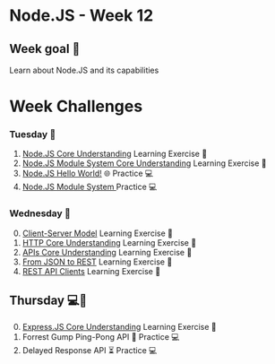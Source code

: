 # Node.JS - Week 12

## Week goal 🏁
Learn about Node.JS and its capabilities

# Week Challenges 

### Tuesday 🐣
1. [Node.JS Core Understanding](https://github.com/gabrielafh9/core-code-from-scratch-readme/blob/main/Week%2012/Tuesday/Node.JS%20Core%20Understanding.md) Learning Exercise 🧠
2. [Node.JS Module System Core Understanding](https://github.com/gabrielafh9/core-code-from-scratch-readme/blob/main/Week%2012/Tuesday/Node.JS%20Module%20System%20Core%20Understanding.md) Learning Exercise 🧠
3. [Node.JS Hello World!](https://github.com/gabrielafh9/core-code-from-scratch-readme/blob/main/Week%2012/Tuesday/Node.JS%20Hello%20World!.md) 🌐 Practice 💻
4. [Node.JS Module System ](https://github.com/gabrielafh9/core-code-from-scratch-readme/blob/main/Week%2012/Tuesday/Node.JS%20Module%20System%20-%20Practice.md) Practice 💻

### Wednesday 🐤
0. [Client-Server Model](https://github.com/gabrielafh9/core-code-from-scratch-readme/blob/main/Week%2012/Wednesday/Client-Server%20Model.md) Learning Exercise 🧠
1. [HTTP Core Understanding](https://github.com/gabrielafh9/core-code-from-scratch-readme/blob/main/Week%2012/Wednesday/HTTP%20Core%20Understanding.md) Learning Exercise 🧠
2. [APIs Core Understanding](https://github.com/gabrielafh9/core-code-from-scratch-readme/blob/main/Week%2012/Wednesday/APIs%20Core%20Understanding.md) Learning Exercise 🧠
3. [From JSON to REST](https://github.com/gabrielafh9/core-code-from-scratch-readme/blob/main/Week%2012/Wednesday/From%20JSON%20to%20REST.md) Learning Exercise 🧠
4. [REST API Clients](https://github.com/gabrielafh9/core-code-from-scratch-readme/blob/main/Week%2012/Wednesday/REST%20API%20Clients.md) Learning Exercise 🧠

## Thursday 💻🐔

0. [Express.JS Core Understanding](https://github.com/gabrielafh9/core-code-from-scratch-readme/blob/main/Week%2012/Thursday/Express.JS%20Core%20Understanding.md) Learning Exercise 🧠
1. Forrest Gump Ping-Pong API 🏓 Practice 💻
2. Delayed Response API ⏳ Practice 💻
